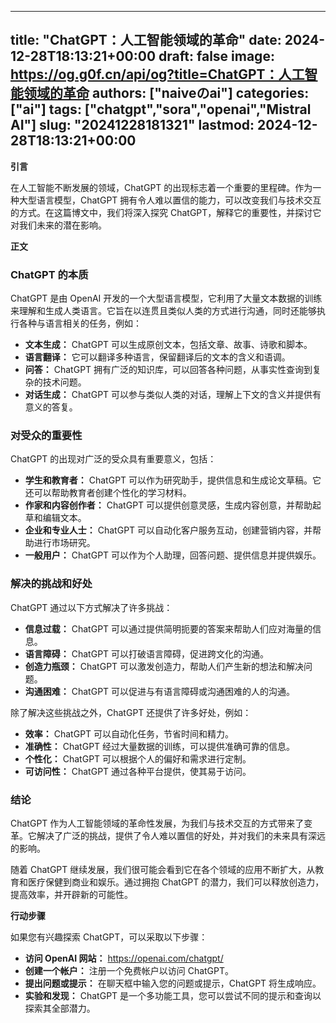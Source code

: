 
---
title: "ChatGPT：人工智能领域的革命"
date: 2024-12-28T18:13:21+00:00
draft: false
image: https://og.g0f.cn/api/og?title=ChatGPT：人工智能领域的革命
authors: ["naiveのai"]
categories: ["ai"]
tags: ["chatgpt","sora","openai","Mistral AI"]
slug: "20241228181321"
lastmod: 2024-12-28T18:13:21+00:00
---
**引言**

在人工智能不断发展的领域，ChatGPT 的出现标志着一个重要的里程碑。作为一种大型语言模型，ChatGPT 拥有令人难以置信的能力，可以改变我们与技术交互的方式。在这篇博文中，我们将深入探究 ChatGPT，解释它的重要性，并探讨它对我们未来的潜在影响。

**正文**

### ChatGPT 的本质

ChatGPT 是由 OpenAI 开发的一个大型语言模型，它利用了大量文本数据的训练来理解和生成人类语言。它旨在以连贯且类似人类的方式进行沟通，同时还能够执行各种与语言相关的任务，例如：

- **文本生成：** ChatGPT 可以生成原创文本，包括文章、故事、诗歌和脚本。
- **语言翻译：** 它可以翻译多种语言，保留翻译后的文本的含义和语调。
- **问答：** ChatGPT 拥有广泛的知识库，可以回答各种问题，从事实性查询到复杂的技术问题。
- **对话生成：** ChatGPT 可以参与类似人类的对话，理解上下文的含义并提供有意义的答复。

### 对受众的重要性

ChatGPT 的出现对广泛的受众具有重要意义，包括：

- **学生和教育者：** ChatGPT 可以作为研究助手，提供信息和生成论文草稿。它还可以帮助教育者创建个性化的学习材料。
- **作家和内容创作者：** ChatGPT 可以提供创意灵感，生成内容创意，并帮助起草和编辑文本。
- **企业和专业人士：** ChatGPT 可以自动化客户服务互动，创建营销内容，并帮助进行市场研究。
- **一般用户：** ChatGPT 可以作为个人助理，回答问题、提供信息并提供娱乐。

### 解决的挑战和好处

ChatGPT 通过以下方式解决了许多挑战：

- **信息过载：** ChatGPT 可以通过提供简明扼要的答案来帮助人们应对海量的信息。
- **语言障碍：** ChatGPT 可以打破语言障碍，促进跨文化的沟通。
- **创造力瓶颈：** ChatGPT 可以激发创造力，帮助人们产生新的想法和解决问题。
- **沟通困难：** ChatGPT 可以促进与有语言障碍或沟通困难的人的沟通。

除了解决这些挑战之外，ChatGPT 还提供了许多好处，例如：

- **效率：** ChatGPT 可以自动化任务，节省时间和精力。
- **准确性：** ChatGPT 经过大量数据的训练，可以提供准确可靠的信息。
- **个性化：** ChatGPT 可以根据个人的偏好和需求进行定制。
- **可访问性：** ChatGPT 通过各种平台提供，使其易于访问。

### 结论

ChatGPT 作为人工智能领域的革命性发展，为我们与技术交互的方式带来了变革。它解决了广泛的挑战，提供了令人难以置信的好处，并对我们的未来具有深远的影响。

随着 ChatGPT 继续发展，我们很可能会看到它在各个领域的应用不断扩大，从教育和医疗保健到商业和娱乐。通过拥抱 ChatGPT 的潜力，我们可以释放创造力，提高效率，并开辟新的可能性。

**行动步骤**

如果您有兴趣探索 ChatGPT，可以采取以下步骤：

- **访问 OpenAI 网站：** https://openai.com/chatgpt/
- **创建一个帐户：** 注册一个免费帐户以访问 ChatGPT。
- **提出问题或提示：** 在聊天框中输入您的问题或提示，ChatGPT 将生成响应。
- **实验和发现：** ChatGPT 是一个多功能工具，您可以尝试不同的提示和查询以探索其全部潜力。
